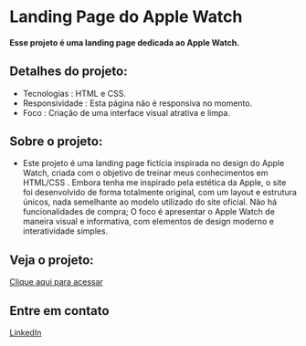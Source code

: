 # Landing Page do Apple Watch
#### Esse projeto é uma landing page dedicada ao Apple Watch.

## Detalhes do projeto:

- Tecnologias : HTML e CSS.
- Responsividade : Esta página não é responsiva no momento.
- Foco : Criação de uma interface visual atrativa e limpa.

## Sobre o projeto:
- Este projeto é uma landing page fictícia inspirada no design do Apple Watch, criada com o objetivo de treinar meus conhecimentos em HTML/CSS . Embora tenha me inspirado pela estética da Apple, o site foi desenvolvido de forma totalmente original, com um layout e estrutura únicos, nada semelhante ao modelo utilizado do site oficial. Não há funcionalidades de compra; O foco é apresentar o Apple Watch de maneira visual e informativa, com elementos de design moderno e interatividade simples.

## Veja o projeto:
[Clique aqui para acessar](https://arthmoreira.github.io/Apple-Watch-Landing-Page/)

## Entre em contato
[LinkedIn](https://www.linkedin.com/in/thurmoreira/)
